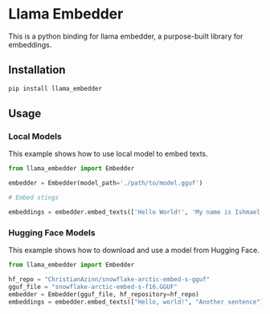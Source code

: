 # Llama Embedder

This is a python binding for llama embedder, a purpose-built library for embeddings.

## Installation

```bash
pip install llama_embedder
```

## Usage

### Local Models

This example shows how to use local model to embed texts.

```python
from llama_embedder import Embedder

embedder = Embedder(model_path='./path/to/model.gguf')

# Embed stings

embeddings = embedder.embed_texts(['Hello World!', 'My name is Ishmael.'])
```

### Hugging Face Models

This example shows how to download and use a model from Hugging Face.

```python
from llama_embedder import Embedder

hf_repo = "ChristianAzinn/snowflake-arctic-embed-s-gguf"
gguf_file = "snowflake-arctic-embed-s-f16.GGUF"
embedder = Embedder(gguf_file, hf_repository=hf_repo)
embeddings = embedder.embed_texts(["Hello, world!", "Another sentence"])
```
